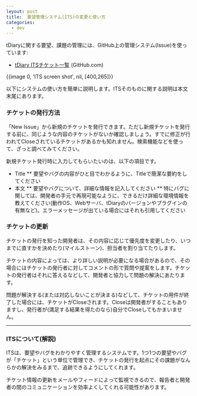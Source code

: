 ```yaml
---
leyout: post
title:  要望管理システム(ITS)の変更と使い方
categories:
  - dev
---
```

tDiaryに関する要望、課題の管理には、GitHub上の管理システム(Issue)を使っています:

* [tDiary ITSチケット一覧](http://github.com/tdiary/tdiary-core/issues) (GitHub.com)

{{image 0, 'ITS screen shot', nil, [400,265]}}

以下にシステムの使い方を簡単に説明します。ITSそのものに関する説明は本文末尾にあります。

### チケットの発行方法
「New Issue」から新規のチケットを発行できます。ただし新規チケットを発行する前に、同じような内容のチケットがないか確認しましょう。すでに修正が行われてCloseされているチケットがあるかも知れません。検索機能などを使って、ざっと調べてみてください。

新規チケット発行時に入力してもらいたいのは、以下の項目です。

* Title
** 要望やバグの内容がひと目でわかるように、Titleで簡潔な要約をしてください
* 本文
** 要望やバグについて、詳細な情報を記入してください
** 特にバグに関しては、開発者の手元で再現可能なように、できるだけ詳細な環境情報を教えてください(動作OS、Webサーバ、tDiaryのバージョンやプラグインの有無など)。エラーメッセージが出ている場合にはそれも引用してください

### チケットの更新
チケットの発行を知った開発者は、その内容に応じて優先度を変更したり、いつまでに直すかを決めたり(マイルストーン)、担当者を割り当てたりします。

チケットの内容によっては、より詳しい説明が必要になる場合があるので、その場合にはチケットの発行者に対してコメントの形で質問や提案をします。チケットの発行者はそれに答えるなどして、開発者と協力して問題の解決にあたります。

問題が解決する(または対応しないことが決まる)などして、チケットの用件が終了した場合には、チケットがCloseされます。Closeは開発者がすることもありますし、発行者が(満足する結果を得たのなら)自分でCloseしてもかまいません。

----

### ITSについて(解説)
ITSは、要望やバグをわかりやすく管理するシステムです。1つ1つの要望やバグが「チケット」という単位で管理でき、チケットの発行を起点にその課題がなんらかの解決をみるまで、追跡できるようにしてくれます。

チケット情報の更新をメールやフィードによって監視できるので、報告者と開発者の間のコミュニケーションを効率よくしてくれる可能性があります。

